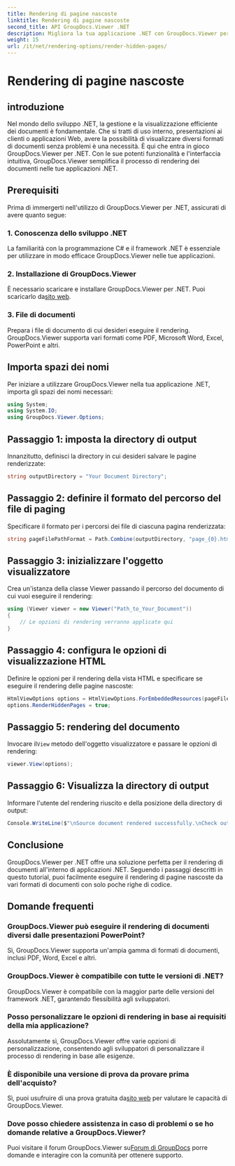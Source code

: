 ```yaml
---
title: Rendering di pagine nascoste
linktitle: Rendering di pagine nascoste
second_title: API GroupDocs.Viewer .NET
description: Migliora la tua applicazione .NET con GroupDocs.Viewer per un rendering dei documenti senza interruzioni. Segui la nostra guida passo passo per eseguire il rendering delle pagine nascoste senza sforzo.
weight: 15
url: /it/net/rendering-options/render-hidden-pages/
---
```


# Rendering di pagine nascoste

## introduzione
Nel mondo dello sviluppo .NET, la gestione e la visualizzazione efficiente dei documenti è fondamentale. Che si tratti di uso interno, presentazioni ai clienti o applicazioni Web, avere la possibilità di visualizzare diversi formati di documenti senza problemi è una necessità. È qui che entra in gioco GroupDocs.Viewer per .NET. Con le sue potenti funzionalità e l'interfaccia intuitiva, GroupDocs.Viewer semplifica il processo di rendering dei documenti nelle tue applicazioni .NET.
## Prerequisiti
Prima di immergerti nell'utilizzo di GroupDocs.Viewer per .NET, assicurati di avere quanto segue:
### 1. Conoscenza dello sviluppo .NET
La familiarità con la programmazione C# e il framework .NET è essenziale per utilizzare in modo efficace GroupDocs.Viewer nelle tue applicazioni.
### 2. Installazione di GroupDocs.Viewer
 È necessario scaricare e installare GroupDocs.Viewer per .NET. Puoi scaricarlo da[sito web](https://releases.groupdocs.com/viewer/net/).
### 3. File di documenti
Prepara i file di documento di cui desideri eseguire il rendering. GroupDocs.Viewer supporta vari formati come PDF, Microsoft Word, Excel, PowerPoint e altri.

## Importa spazi dei nomi
Per iniziare a utilizzare GroupDocs.Viewer nella tua applicazione .NET, importa gli spazi dei nomi necessari:
```csharp
using System;
using System.IO;
using GroupDocs.Viewer.Options;
```
## Passaggio 1: imposta la directory di output
Innanzitutto, definisci la directory in cui desideri salvare le pagine renderizzate:
```csharp
string outputDirectory = "Your Document Directory";
```
## Passaggio 2: definire il formato del percorso del file di paging
Specificare il formato per i percorsi dei file di ciascuna pagina renderizzata:
```csharp
string pageFilePathFormat = Path.Combine(outputDirectory, "page_{0}.html");
```
## Passaggio 3: inizializzare l'oggetto visualizzatore
Crea un'istanza della classe Viewer passando il percorso del documento di cui vuoi eseguire il rendering:
```csharp
using (Viewer viewer = new Viewer("Path_to_Your_Document"))
{
    // Le opzioni di rendering verranno applicate qui
}
```
## Passaggio 4: configura le opzioni di visualizzazione HTML
Definire le opzioni per il rendering della vista HTML e specificare se eseguire il rendering delle pagine nascoste:
```csharp
HtmlViewOptions options = HtmlViewOptions.ForEmbeddedResources(pageFilePathFormat);
options.RenderHiddenPages = true;
```
## Passaggio 5: rendering del documento
 Invocare il`View` metodo dell'oggetto visualizzatore e passare le opzioni di rendering:
```csharp
viewer.View(options);
```
## Passaggio 6: Visualizza la directory di output
Informare l'utente del rendering riuscito e della posizione della directory di output:
```csharp
Console.WriteLine($"\nSource document rendered successfully.\nCheck output in {outputDirectory}.");
```

## Conclusione
GroupDocs.Viewer per .NET offre una soluzione perfetta per il rendering di documenti all'interno di applicazioni .NET. Seguendo i passaggi descritti in questo tutorial, puoi facilmente eseguire il rendering di pagine nascoste da vari formati di documenti con solo poche righe di codice.
## Domande frequenti
### GroupDocs.Viewer può eseguire il rendering di documenti diversi dalle presentazioni PowerPoint?
Sì, GroupDocs.Viewer supporta un'ampia gamma di formati di documenti, inclusi PDF, Word, Excel e altri.
### GroupDocs.Viewer è compatibile con tutte le versioni di .NET?
GroupDocs.Viewer è compatibile con la maggior parte delle versioni del framework .NET, garantendo flessibilità agli sviluppatori.
### Posso personalizzare le opzioni di rendering in base ai requisiti della mia applicazione?
Assolutamente sì, GroupDocs.Viewer offre varie opzioni di personalizzazione, consentendo agli sviluppatori di personalizzare il processo di rendering in base alle esigenze.
### È disponibile una versione di prova da provare prima dell'acquisto?
Sì, puoi usufruire di una prova gratuita da[sito web](https://releases.groupdocs.com/) per valutare le capacità di GroupDocs.Viewer.
### Dove posso chiedere assistenza in caso di problemi o se ho domande relative a GroupDocs.Viewer?
 Puoi visitare il forum GroupDocs.Viewer su[Forum di GroupDocs](https://forum.groupdocs.com/c/viewer/9) porre domande e interagire con la comunità per ottenere supporto.